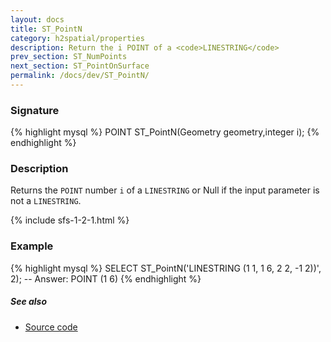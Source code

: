 ```yaml
---
layout: docs
title: ST_PointN
category: h2spatial/properties
description: Return the i POINT of a <code>LINESTRING</code>
prev_section: ST_NumPoints
next_section: ST_PointOnSurface
permalink: /docs/dev/ST_PointN/
---
```


### Signature

{% highlight mysql %}
POINT ST_PointN(Geometry geometry,integer i);
{% endhighlight %}

### Description

Returns the `POINT` number `i` of a `LINESTRING` or Null if the input parameter is not a `LINESTRING`.

{% include sfs-1-2-1.html %}

### Example

{% highlight mysql %}
SELECT ST_PointN('LINESTRING (1 1, 1 6, 2 2, -1 2))', 2);
-- Answer: POINT (1 6)
{% endhighlight %}

##### See also

* <a href="https://github.com/irstv/H2GIS/blob/master/h2spatial/src/main/java/org/h2gis/h2spatial/internal/function/spatial/properties/ST_PointN.java" target="_blank">Source code</a>
